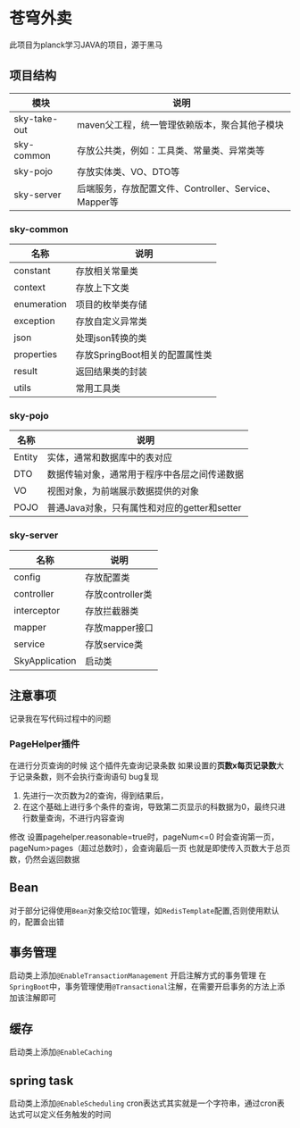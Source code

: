 # 苍穹外卖
此项目为planck学习JAVA的项目，源于黑马

## 项目结构
|模块|说明|
|----|----|
|sky-take-out|maven父工程，统一管理依赖版本，聚合其他子模块|
|sky-common|存放公共类，例如：工具类、常量类、异常类等|
|sky-pojo|存放实体类、VO、DTO等|
|sky-server|后端服务，存放配置文件、Controller、Service、Mapper等|

### sky-common

|名称|说明|
|----|----|
|constant|存放相关常量类|
|context|存放上下文类|
|enumeration|项目的枚举类存储|
|exception|存放自定义异常类|
|json|处理json转换的类|
|properties|存放SpringBoot相关的配置属性类|
|result|返回结果类的封装|
|utils|常用工具类|

### sky-pojo

|名称|说明|
|----|----|
|Entity|实体，通常和数据库中的表对应|
|DTO|数据传输对象，通常用于程序中各层之间传递数据|
|VO|视图对象，为前端展示数据提供的对象|
|POJO|普通Java对象，只有属性和对应的getter和setter|

### sky-server

|名称|说明|
|----|----|
|config|存放配置类|
|controller|存放controller类|
|interceptor|存放拦截器类|
|mapper|存放mapper接口|
|service|存放service类|
|SkyApplication|启动类|



## 注意事项
记录我在写代码过程中的问题

### PageHelper插件
在进行分页查询的时候
这个插件先查询记录条数
如果设置的**页数x每页记录数**大于记录条数，则不会执行查询语句
bug复现
1. 先进行一次页数为2的查询，得到结果后，
2. 在这个基础上进行多个条件的查询，导致第二页显示的科数据为0，最终只进行数量查询，不进行内容查询

修改
设置pagehelper.reasonable=true时，pageNum<=0 时会查询第一页， pageNum>pages（超过总数时），会查询最后一页
也就是即使传入页数大于总页数，仍然会返回数据


## Bean
对于部分记得使用`Bean`对象交给`IOC`管理，如`RedisTemplate`配置,否则使用默认的，配置会出错

## 事务管理
启动类上添加`@EnableTransactionManagement` 开启注解方式的事务管理
在`SpringBoot`中，事务管理使用`@Transactional`注解，在需要开启事务的方法上添加该注解即可

## 缓存
启动类上添加`@EnableCaching`

## spring task
启动类上添加`@EnableScheduling`
cron表达式其实就是一个字符串，通过cron表达式可以定义任务触发的时间